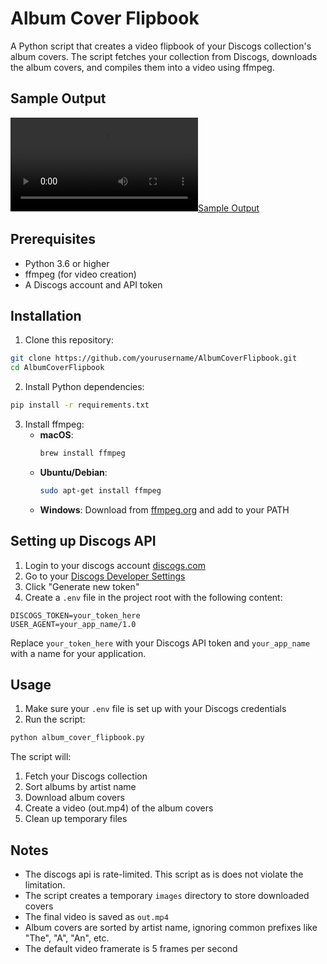 # Album Cover Flipbook

A Python script that creates a video flipbook of your Discogs collection's album covers. The script fetches your collection from Discogs, downloads the album covers, and compiles them into a video using ffmpeg.

## Sample Output

[![Sample Output](sample.out.mp4)](sample.out.mp4)

## Prerequisites

- Python 3.6 or higher
- ffmpeg (for video creation)
- A Discogs account and API token

## Installation

1. Clone this repository:
```bash
git clone https://github.com/yourusername/AlbumCoverFlipbook.git
cd AlbumCoverFlipbook
```

2. Install Python dependencies:
```bash
pip install -r requirements.txt
```

3. Install ffmpeg:
   - **macOS**:
     ```bash
     brew install ffmpeg
     ```
   - **Ubuntu/Debian**:
     ```bash
     sudo apt-get install ffmpeg
     ```
   - **Windows**:
     Download from [ffmpeg.org](https://ffmpeg.org/download.html) and add to your PATH

## Setting up Discogs API

1. Login to your discogs account [discogs.com](https://www.discogs.com) 
2. Go to your [Discogs Developer Settings](https://www.discogs.com/settings/developers)
3. Click "Generate new token"
4. Create a `.env` file in the project root with the following content:
```
DISCOGS_TOKEN=your_token_here
USER_AGENT=your_app_name/1.0
```
Replace `your_token_here` with your Discogs API token and `your_app_name` with a name for your application.

## Usage

1. Make sure your `.env` file is set up with your Discogs credentials
2. Run the script:
```bash
python album_cover_flipbook.py
```

The script will:
1. Fetch your Discogs collection
2. Sort albums by artist name
3. Download album covers
4. Create a video (out.mp4) of the album covers
5. Clean up temporary files

## Notes

- The discogs api is rate-limited. This script as is does not violate the limitation.
- The script creates a temporary `images` directory to store downloaded covers
- The final video is saved as `out.mp4`
- Album covers are sorted by artist name, ignoring common prefixes like "The", "A", "An", etc.
- The default video framerate is 5 frames per second
